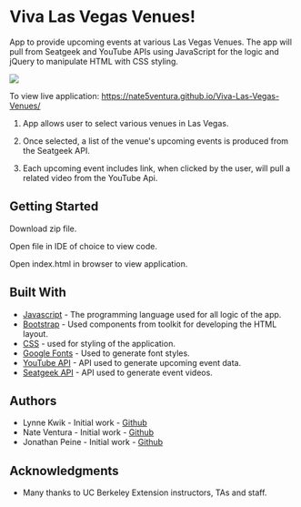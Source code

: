 # Viva Las Vegas Venues!

App to provide upcoming events at various Las Vegas Venues.  The app will pull from Seatgeek and YouTube APIs using JavaScript for the logic and jQuery to manipulate HTML with CSS styling.

<img src="assets/images/app.jpg">

To view live application:   https://nate5ventura.github.io/Viva-Las-Vegas-Venues/

1. App allows user to select various venues in Las Vegas. 

2. Once selected, a list of the venue's upcoming events is produced from the Seatgeek API. 

2. Each upcoming event includes link, when clicked by the user, will pull a related video from the YouTube Api. 

## Getting Started

Download zip file.

Open file in IDE of choice to view code.

Open index.html in browser to view application.

## Built With

* [Javascript](https://developer.mozilla.org/en-US/docs/Web/JavaScript) - The programming language used for all logic of the app.
* [Bootstrap](https://getbootstrap.com/) - Used components from toolkit for developing the HTML layout. 
* [CSS](https://developer.mozilla.org/en-US/docs/Web/css) - used for styling of the application.
* [Google Fonts](https://fonts.google.com/) - Used to generate font styles.
* [YouTube API](https://developers.google.com/youtube/v3/) - API used to generate upcoming event data.
* [Seatgeek API](https://seatgeek.com/build) - API used to generate event videos.

## Authors

* Lynne Kwik - Initial work - [Github](https://github.com/kwikkid)
* Nate Ventura - Initial work - [Github](https://github.com/nate5ventura)
* Jonathan Peine - Initial work - [Github](https://github.com/johandenver)

## Acknowledgments

* Many thanks to UC Berkeley Extension instructors, TAs and staff. 